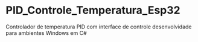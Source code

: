 # PID_Controle_Temperatura_Esp32
Controlador de temperatura PID com interface de controle desenvolvidade para ambientes Windows em C#
